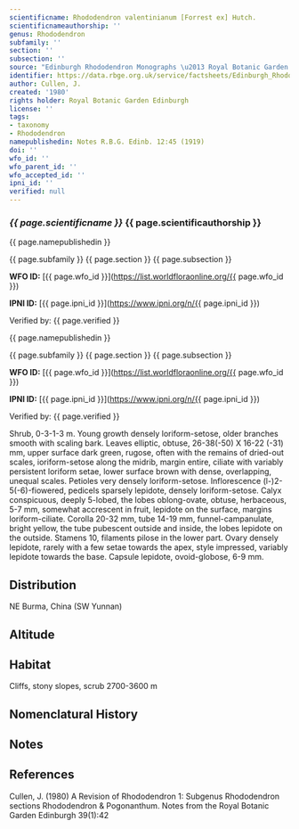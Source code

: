 ```yaml
---
scientificname: Rhododendron valentinianum [Forrest ex] Hutch.
scientificnameauthorship: ''
genus: Rhododendron
subfamily: ''
section: ''
subsection: ''
source: "Edinburgh Rhododendron Monographs \u2013 Royal Botanic Garden Edinburgh"
identifier: https://data.rbge.org.uk/service/factsheets/Edinburgh_Rhododendron_Monographs.xhtml
author: Cullen, J.
created: '1980'
rights holder: Royal Botanic Garden Edinburgh
license: ''
tags:
- taxonomy
- Rhododendron
namepublishedin: Notes R.B.G. Edinb. 12:45 (1919)
doi: ''
wfo_id: ''
wfo_parent_id: ''
wfo_accepted_id: ''
ipni_id: ''
verified: null
---
```

### _{{ page.scientificname }}_ {{ page.scientificauthorship }}
 {{ page.namepublishedin }}

{{ page.subfamily }} {{ page.section }} {{ page.subsection }}

**WFO ID:** [{{ page.wfo_id }}](https://list.worldfloraonline.org/{{ page.wfo_id }})

**IPNI ID:** [{{ page.ipni_id }}](https://www.ipni.org/n/{{ page.ipni_id }})

Verified by: {{ page.verified }}

 {{ page.namepublishedin }}

{{ page.subfamily }} {{ page.section }} {{ page.subsection }}

**WFO ID:** [{{ page.wfo_id }}](https://list.worldfloraonline.org/{{ page.wfo_id }})

**IPNI ID:** [{{ page.ipni_id }}](https://www.ipni.org/n/{{ page.ipni_id }})

Verified by: {{ page.verified }}



Shrub, 0-3-1-3 m. Young growth densely loriform-setose, older branches smooth with scaling bark. Leaves elliptic, obtuse, 26-38(-50) X 16-22 (-31) mm, upper surface dark green, rugose, often with the remains of dried-out scales, ioriform-setose along the midrib, margin entire, ciliate with variably persistent loriform setae, lower surface brown with dense, overlapping, unequal scales. Petioles very densely loriform-setose. Inflorescence (l-)2-5(-6)-fiowered, pedicels sparsely lepidote, densely loriform-setose. Calyx conspicuous, deeply 5-lobed, the lobes oblong-ovate, obtuse, herbaceous, 5-7 mm, somewhat accrescent in fruit, lepidote on the surface, margins loriform-ciliate. Corolla 20-32 mm, tube 14-19 mm, funnel-campanulate, bright yellow, the tube pubescent outside and inside, the lobes lepidote on the outside. Stamens 10, filaments pilose in the lower part. Ovary densely lepidote, rarely with a few setae towards the apex, style impressed, variably lepidote towards the base. Capsule lepidote, ovoid-globose, 6-9 mm.

## Distribution
NE Burma, China (SW Yunnan)

## Altitude


## Habitat
Cliffs, stony slopes, scrub 2700-3600 m

## Nomenclatural History

                       
## Notes


## References

Cullen, J. (1980) A Revision of Rhododendron 1: Subgenus Rhododendron sections Rhododendron & Pogonanthum. Notes from the Royal Botanic Garden Edinburgh 39(1):42
